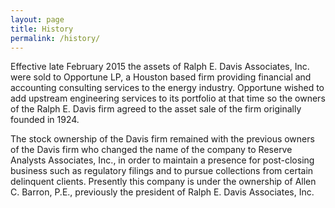 ```yaml
---
layout: page
title: History
permalink: /history/
---
```

Effective late February 2015 the assets of Ralph E. Davis Associates, Inc. were sold to Opportune LP, a Houston based firm providing financial and accounting consulting services to the energy industry.  Opportune wished to add upstream engineering services to its portfolio at that time so the owners of the Ralph E. Davis firm agreed to the asset sale of the firm originally founded in 1924.

The stock ownership of the Davis firm remained with the previous owners of the Davis firm who changed the name of the company to Reserve Analysts Associates, Inc., in order to maintain a presence for post-closing business such as regulatory filings and to pursue collections from certain delinquent clients.  Presently this company is under the ownership of Allen C. Barron, P.E., previously the president of Ralph E. Davis Associates, Inc.
